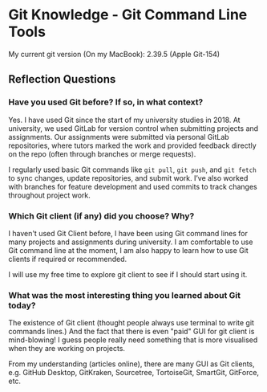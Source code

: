 # Git Knowledge - Git Command Line Tools
My current git version (On my MacBook): 2.39.5 (Apple Git-154)

## Reflection Questions
### Have you used Git before? If so, in what context?
Yes. I have used Git since the start of my university studies in 2018. At university, we used GitLab for version control when submitting projects and assignments. Our assignments were submitted via personal GitLab repositories, where tutors marked the work and provided feedback directly on the repo (often through branches or merge requests).

I regularly used basic Git commands like `git pull`, `git push`, and `git fetch` to sync changes, update repositories, and submit work. I’ve also worked with branches for feature development and used commits to track changes throughout project work.

### Which Git client (if any) did you choose? Why?
I haven't used Git Client before, I have been using Git command lines for many projects and assignments during university. I am comfortable to use Git command line at the moment, I am also happy to learn how to use Git clients if required or recommended.

I will use my free time to explore git client to see if I should start using it.

### What was the most interesting thing you learned about Git today?
The existence of Git client (thought people always use terminal to write git commands lines.) And the fact that there is even "paid" GUI for git client is mind-blowing! I guess people really need something that is more visualised when they are working on projects.

From my understanding (articles online), there are many GUI as Git clients, e.g. GitHub Desktop, GitKraken, Sourcetree, TortoiseGit, SmartGit, GitForce, etc.





